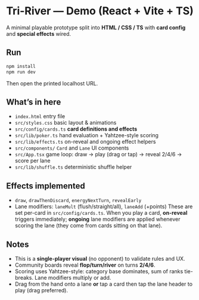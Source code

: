 # Tri-River — Demo (React + Vite + TS)

A minimal playable prototype split into **HTML / CSS / TS** with **card config** and **special effects** wired.

## Run
```bash
npm install
npm run dev
```
Then open the printed localhost URL.

## What’s in here
- `index.html` entry file
- `src/styles.css` basic layout & animations
- `src/config/cards.ts` **card definitions and effects**
- `src/lib/poker.ts` hand evaluation + Yahtzee-style scoring
- `src/lib/effects.ts` on-reveal and ongoing effect helpers
- `src/components/` `Card` and `Lane` UI components
- `src/App.tsx` game loop: draw → play (drag or tap) → reveal 2/4/6 → score per lane
- `src/lib/shuffle.ts` deterministic shuffle helper

## Effects implemented
- `draw`, `drawThenDiscard`, `energyNextTurn`, `revealEarly`
- Lane modifiers: `laneMult` (flush/straight/all), `laneAdd` (+points)
These are set per-card in `src/config/cards.ts`. When you play a card, **on-reveal** triggers immediately; **ongoing** lane modifiers are applied whenever scoring the lane (they come from cards sitting on that lane).

## Notes
- This is a **single-player visual** (no opponent) to validate rules and UX.
- Community boards reveal **flop/turn/river** on turns **2/4/6**.
- Scoring uses Yahtzee-style: category base dominates, sum of ranks tie-breaks. Lane modifiers multiply or add.
- Drag from the hand onto a lane **or** tap a card then tap the lane header to play (drag preferred).
